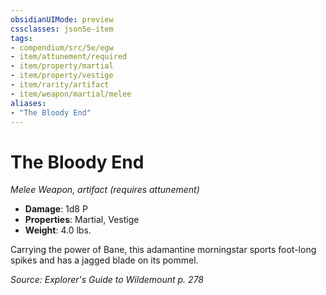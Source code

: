 ```yaml
---
obsidianUIMode: preview
cssclasses: json5e-item
tags:
- compendium/src/5e/egw
- item/attunement/required
- item/property/martial
- item/property/vestige
- item/rarity/artifact
- item/weapon/martial/melee
aliases: 
- "The Bloody End"
---
```

# The Bloody End
*Melee Weapon, artifact (requires attunement)*  

- **Damage**: 1d8 P
- **Properties**: Martial, Vestige
- **Weight**: 4.0 lbs.

Carrying the power of Bane, this adamantine morningstar sports foot-long spikes and has a jagged blade on its pommel.

*Source: Explorer's Guide to Wildemount p. 278*